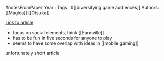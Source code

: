 #notesFromPaper
Year   :
Tags   : #[[diversifying game audiences]]
Authors: [[Magica]] [[Otsuka]]

[Link to article](https://www.gamedeveloper.com/business/making-games-that-appeal-to-non-gamers---jun-otsuka-talks-about-the-success-of-line-as-a-global-phenomenon)

 - focus on social elements, think [[Farmville]]
 - has to be fun in five seconds for anyone to play
 - seems to have some overlap with ideas in [[mobile gaming]]

unfortunately short article
